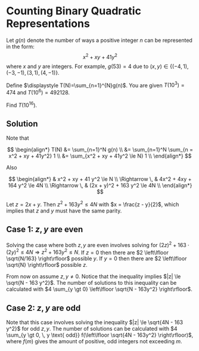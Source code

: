 # Counting Binary Quadratic Representations

Let $g(n)$ denote the number of ways a positive integer $n$ can be represented in the form: $$x^2+xy+41y^2$$ where $x$ and $y$ are integers. For example, $g(53)=4$ due to $(x,y) \in \{(-4,1),(-3,-1),(3,1),(4,-1)\}$.

Define $\displaystyle T(N)=\sum_{n=1}^{N}g(n)$. You are given $T(10^3)=474$ and $T(10^6)=492128$.

Find $T(10^{16})$.

## Solution

Note that

$$
\begin{align*}
T(N)
&= \sum_{n=1}^N g(n) \\
&= \sum_{n=1}^N \sum_{n = x^2 + xy + 41y^2} 1 \\
&= \sum_{x^2 + xy + 41y^2 \le N} 1 \\
\end{align*}
$$

Also

$$
\begin{align*}
& x^2 + xy + 41 y^2 \le N \\
\Rightarrow \, & 4x^2 + 4xy + 164 y^2 \le 4N \\
\Rightarrow \, & (2x + y)^2 + 163 y^2 \le 4N \\
\end{align*}
$$

Let $z = 2x + y$. Then $z^2 + 163y^2 \le 4N$ with $x = \frac{z - y}{2}$, which implies that $z$ and $y$ must have the same parity.

## Case 1: $z, y$ are even

Solving the case where both $z, y$ are even involves solving for $(2z)^2 + 163 \cdot (2y)^2 \le 4N \Rightarrow z^2 + 163y^2 \le N$. If $z = 0$ then there are $2 \left\lfloor \sqrt{N/163} \right\rfloor$ possible $y$. If $y = 0$ then there are $2 \left\lfloor \sqrt{N} \right\rfloor$ possible $z$. 

From now on assume $z, y \not= 0$. Notice that the inequality implies $|z| \le \sqrt{N - 163 y^2}$. The number of solutions to this inequality can be calculated with $4 \sum_{y \gt 0} \left\lfloor \sqrt{N - 163y^2} \right\rfloor$.

## Case 2: $z, y$ are odd

Note that this case involves solving the inequality $|z| \le \sqrt{4N - 163 y^2}$ for odd $z, y$. The number of solutions can be calculated with $4 \sum_{y \gt 0, \, y \text{ odd}} f(\left\lfloor \sqrt{4N - 163y^2} \right\rfloor)$, where $f(m)$ gives the amount of positive, odd integers not exceeding $m$.